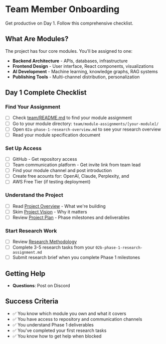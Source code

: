 # Team Member Onboarding

Get productive on Day 1. Follow this comprehensive checklist.

## What Are Modules?

The project has four core modules. You'll be assigned to one:

- **Backend Architecture** - APIs, databases, infrastructure
- **Frontend Design** - User interface, React components, visualizations
- **AI Development** - Machine learning, knowledge graphs, RAG systems
- **Publishing Tools** - Multi-channel distribution, personalization

## Day 1 Complete Checklist

### Find Your Assignment
- [ ] Check [team/README.md](README.md) to find your module assignment
- [ ] Go to your module directory: `team/module-assignments/[your-module]/`
- [ ] Open `02a-phase-1-research-overview.md` to see your research overview
- [ ] Read your module specification document

### Set Up Access
- [ ] GitHub - Get repository access
- [ ] Team communication platform - Get invite link from team lead
- [ ] Find your module channel and post introduction
- [ ] Create free acounts for: OpenAI, Claude, Perplexity, and 
- [ ] AWS Free Tier (if testing deployment)

### Understand the Project
- [ ] Read [Project Overview](../design/system/architecture.md) - What we're building
- [ ] Skim [Project Vision](../design/strategy/vision.md) - Why it matters
- [ ] Review [Project Plan](project-plan/overview.md) - Phase milestones and deliverables

### Start Research Work
- [ ] Review [Research Methodology](../design/research/methodology.md)
- [ ] Complete 3-5 research tasks from your `02b-phase-1-research-assignment.md`
- [ ] Submit research brief when you complete Phase 1 milestones

## Getting Help

- **Questions**: Post on Discord

## Success Criteria

- ✅ You know which module you own and what it covers
- ✅ You have access to repository and communication channels
- ✅ You understand Phase 1 deliverables
- ✅ You've completed your first research tasks
- ✅ You know how to get help when blocked

